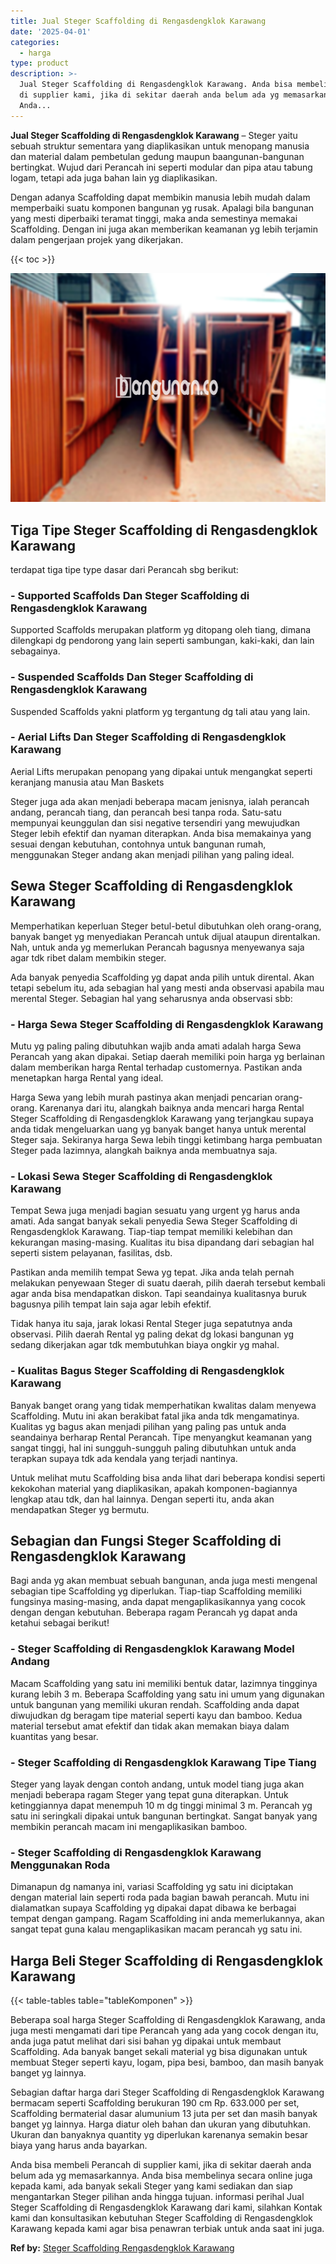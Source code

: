 ```yaml
---
title: Jual Steger Scaffolding di Rengasdengklok Karawang
date: '2025-04-01'
categories:
  - harga
type: product
description: >-
  Jual Steger Scaffolding di Rengasdengklok Karawang. Anda bisa membeli Perancah
  di supplier kami, jika di sekitar daerah anda belum ada yg memasarkannya.
  Anda...
---
```


**Jual Steger Scaffolding di Rengasdengklok Karawang** – Steger yaitu sebuah struktur sementara yang diaplikasikan untuk menopang manusia dan material dalam pembetulan gedung maupun baangunan-bangunan bertingkat. Wujud dari Perancah ini seperti modular dan pipa atau tabung logam, tetapi ada juga bahan lain yg diaplikasikan.

Dengan adanya Scaffolding dapat membikin manusia lebih mudah dalam memperbaiki suatu komponen bangunan yg rusak. Apalagi bila bangunan yang mesti diperbaiki teramat tinggi, maka anda semestinya memakai Scaffolding. Dengan ini juga akan memberikan keamanan yg lebih terjamin dalam pengerjaan projek yang dikerjakan.

{{< toc >}}

![Jual Steger Scaffolding di Rengasdengklok Karawang](/images/sewa-scaffolding-steger-25.png)

## Tiga Tipe Steger Scaffolding di Rengasdengklok Karawang

terdapat tiga tipe type dasar dari Perancah sbg berikut:

### \- Supported Scaffolds Dan Steger Scaffolding di Rengasdengklok Karawang

Supported Scaffolds merupakan platform yg ditopang oleh tiang, dimana dilengkapi dg pendorong yang lain seperti sambungan, kaki-kaki, dan lain sebagainya.

### \- Suspended Scaffolds Dan Steger Scaffolding di Rengasdengklok Karawang

Suspended Scaffolds yakni platform yg tergantung dg tali atau yang lain.

### \- Aerial Lifts Dan Steger Scaffolding di Rengasdengklok Karawang

Aerial Lifts merupakan penopang yang dipakai untuk mengangkat seperti keranjang manusia atau Man Baskets

Steger juga ada akan menjadi beberapa macam jenisnya, ialah perancah andang, perancah tiang, dan perancah besi tanpa roda. Satu-satu mempunyai keunggulan dan sisi negative tersendiri yang mewujudkan Steger lebih efektif dan nyaman diterapkan. Anda bisa memakainya yang sesuai dengan kebutuhan, contohnya untuk bangunan rumah, menggunakan Steger andang akan menjadi pilihan yang paling ideal.

## Sewa Steger Scaffolding di Rengasdengklok Karawang

Memperhatikan keperluan Steger betul-betul dibutuhkan oleh orang-orang, banyak banget yg menyediakan Perancah untuk dijual ataupun direntalkan. Nah, untuk anda yg memerlukan Perancah bagusnya menyewanya saja agar tdk ribet dalam membikin steger.

Ada banyak penyedia Scaffolding yg dapat anda pilih untuk dirental. Akan tetapi sebelum itu, ada sebagian hal yang mesti anda observasi apabila mau merental Steger. Sebagian hal yang seharusnya anda observasi sbb:

### \- Harga Sewa Steger Scaffolding di Rengasdengklok Karawang

Mutu yg paling paling dibutuhkan wajib anda amati adalah harga Sewa Perancah yang akan dipakai. Setiap daerah memiliki poin harga yg berlainan dalam memberikan harga Rental terhadap customernya. Pastikan anda menetapkan harga Rental yang ideal.

Harga Sewa yang lebih murah pastinya akan menjadi pencarian orang-orang. Karenanya dari itu, alangkah baiknya anda mencari harga Rental Steger Scaffolding di Rengasdengklok Karawang yang terjangkau supaya anda tidak mengeluarkan uang yg banyak banget hanya untuk merental Steger saja. Sekiranya harga Sewa lebih tinggi ketimbang harga pembuatan Steger pada lazimnya, alangkah baiknya anda membuatnya saja.

### \- Lokasi Sewa Steger Scaffolding di Rengasdengklok Karawang

Tempat Sewa juga menjadi bagian sesuatu yang urgent yg harus anda amati. Ada sangat banyak sekali penyedia Sewa Steger Scaffolding di Rengasdengklok Karawang. Tiap-tiap tempat memiliki kelebihan dan kekurangan masing-masing. Kualitas itu bisa dipandang dari sebagian hal seperti sistem pelayanan, fasilitas, dsb.

Pastikan anda memilih tempat Sewa yg tepat. Jika anda telah pernah melakukan penyewaan Steger di suatu daerah, pilih daerah tersebut kembali agar anda bisa mendapatkan diskon. Tapi seandainya kualitasnya buruk bagusnya pilih tempat lain saja agar lebih efektif.

Tidak hanya itu saja, jarak lokasi Rental Steger juga sepatutnya anda observasi. Pilih daerah Rental yg paling dekat dg lokasi bangunan yg sedang dikerjakan agar tdk membutuhkan biaya ongkir yg mahal.

### \- Kualitas Bagus Steger Scaffolding di Rengasdengklok Karawang

Banyak banget orang yang tidak memperhatikan kwalitas dalam menyewa Scaffolding. Mutu ini akan berakibat fatal jika anda tdk mengamatinya. Kualitas yg bagus akan menjadi pilihan yang paling pas untuk anda seandainya berharap Rental Perancah. Tipe menyangkut keamanan yang sangat tinggi, hal ini sungguh-sungguh paling dibutuhkan untuk anda terapkan supaya tdk ada kendala yang terjadi nantinya.

Untuk melihat mutu Scaffolding bisa anda lihat dari beberapa kondisi seperti kekokohan material yang diaplikasikan, apakah komponen-bagiannya lengkap atau tdk, dan hal lainnya. Dengan seperti itu, anda akan mendapatkan Steger yg bermutu.

## Sebagian dan Fungsi Steger Scaffolding di Rengasdengklok Karawang

Bagi anda yg akan membuat sebuah bangunan, anda juga mesti mengenal sebagian tipe Scaffolding yg diperlukan. Tiap-tiap Scaffolding memiliki fungsinya masing-masing, anda dapat mengaplikasikannya yang cocok dengan dengan kebutuhan. Beberapa ragam Perancah yg dapat anda ketahui sebagai berikut!

### \- Steger Scaffolding di Rengasdengklok Karawang Model Andang

Macam Scaffolding yang satu ini memiliki bentuk datar, lazimnya tingginya kurang lebih 3 m. Beberapa Scaffolding yang satu ini umum yang digunakan untuk bangunan yang memiliki ukuran rendah. Scaffolding anda dapat diwujudkan dg beragam tipe material seperti kayu dan bamboo. Kedua material tersebut amat efektif dan tidak akan memakan biaya dalam kuantitas yang besar.

### \- Steger Scaffolding di Rengasdengklok Karawang Tipe Tiang

Steger yang layak dengan contoh andang, untuk model tiang juga akan menjadi beberapa ragam Steger yang tepat guna diterapkan. Untuk ketinggiannya dapat menempuh 10 m dg tinggi minimal 3 m. Perancah yg satu ini seringkali dipakai untuk bangunan bertingkat. Sangat banyak yang membikin perancah macam ini mengaplikasikan bamboo.

### \- Steger Scaffolding di Rengasdengklok Karawang Menggunakan Roda

Dimanapun dg namanya ini, variasi Scaffolding yg satu ini diciptakan dengan material lain seperti roda pada bagian bawah perancah. Mutu ini dialamatkan supaya Scaffolding yg dipakai dapat dibawa ke berbagai tempat dengan gampang. Ragam Scaffolding ini anda memerlukannya, akan sangat tepat guna kalau mengaplikasikan macam perancah yg satu ini.

## Harga Beli Steger Scaffolding di Rengasdengklok Karawang

{{< table-tables table="tableKomponen" >}}

Beberapa soal harga Steger Scaffolding di Rengasdengklok Karawang, anda juga mesti mengamati dari tipe Perancah yang ada yang cocok dengan itu, anda juga patut melihat dari sisi bahan yg dipakai untuk membaut Scaffolding. Ada banyak banget sekali material yg bisa digunakan untuk membuat Steger seperti kayu, logam, pipa besi, bamboo, dan masih banyak banget yg lainnya.

Sebagian daftar harga dari Steger Scaffolding di Rengasdengklok Karawang bermacam seperti Scaffolding berukuran 190 cm Rp. 633.000 per set, Scaffolding bermaterial dasar alumunium 13 juta per set dan masih banyak banget yg lainnya. Harga diatur oleh bahan dan ukuran yang dibutuhkan. Ukuran dan banyaknya quantity yg diperlukan karenanya semakin besar biaya yang harus anda bayarkan.

Anda bisa membeli Perancah di supplier kami, jika di sekitar daerah anda belum ada yg memasarkannya. Anda bisa membelinya secara online juga kepada kami, ada banyak sekali Steger yang kami sediakan dan siap mengantarkan Steger pilihan anda hingga tujuan. informasi perihal Jual Steger Scaffolding di Rengasdengklok Karawang dari kami, silahkan Kontak kami dan konsultasikan kebutuhan Steger Scaffolding di Rengasdengklok Karawang kepada kami agar bisa penawran terbiak untuk anda saat ini juga.

**Ref by:** [Steger Scaffolding Rengasdengklok Karawang](https://id.wikipedia.org/wiki/Steger)
